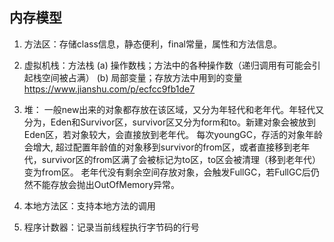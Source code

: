 ## 内存模型
1. 方法区：存储class信息，静态便利，final常量，属性和方法信息。

2. 虚拟机栈：方法栈
    (a) 操作数栈；方法中的各种操作数（递归调用有可能会引起栈空间被占满）
    (b) 局部变量；存放方法中用到的变量
    https://www.jianshu.com/p/ecfcc9fb1de7

3. 堆：
    一般new出来的对象都存放在该区域，又分为年轻代和老年代。年轻代又分为，Eden和Survivor区，survivor区又分为form和to。新建对象会被放到Eden区，若对象较大，会直接放到老年代。
    每次youngGC，存活的对象年龄会增大, 超过配置年龄值的对象移到survivor的from区，或者直接移到老年代，survivor区的from区满了会被标记为to区，to区会被清理（移到老年代）变为from区。
    老年代没有剩余空间存放对象，会触发FullGC，若FullGC后仍然不能存放会抛出OutOfMemory异常。

4. 本地方法区：支持本地方法的调用

5. 程序计数器：记录当前线程执行字节码的行号
